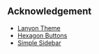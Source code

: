 ## Acknowledgement
* [Lanyon Theme](https://github.com/poole/lanyon)
* [Hexagon Buttons](https://github.com/shariarbd/CSS3-Hexagon-Buttons)
* [Simple Sidebar](http://startbootstrap.com/template-overviews/simple-sidebar/)
